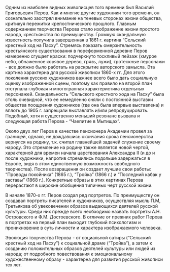Одним из наиболее видных живописцев того времени был Василий Григорьевич Перов. Как и многие другие художники того времени, он сознательно заострял внимание на теневых сторонах жизни общества, критикуя пережитки крепостнического прошлого. Главным содержанием творчества Перова стало изображение жизни простого народа, крестьянства по преимуществу. Громкую скандальную известность получила завершенная в 1861 г. картина “Сельский крестный ход на Пасху”. Стремясь показать омерзительность крестьянского существования в пореформенной деревне Перов намеренно сгущает краски: подчеркнуто тоскливый пейзаж (хмурое небо, обнаженное корявое дерево, грязь, лужи), гротескные персонажи - все должно было работать на раскрытие авторского замысла. Эта картина характерна для русской живописи 1860-х гг. Для этого поколения русских художников важнее всего было дать социальную оценку изображенной сцены, поэтому как правило на второй план отступала глубокая и многогранная характеристика отдельных персонажей. Скандальность “Сельского крестного хода на Пасху” была столь очевидной, что ее немедленно сняли с постоянной выставки общества поощрения художников (где она была впервые выставлена) и вплоть до 1905 г. запрещали выставлять и/или репродуцировать. Подобный, хотя и существенно меньший резонанс вызвала и следующая работа Перова - “Чаепитие в Мытищах”.  
  
Около двух лет Перов в качестве пенсионера Академии провел за границей, однако, не дождавшись окончания срока пенсионерства вернулся на родину, т.к. считал главнейшей задачей служение своему народу. Это стремление на родину также является новой чертой, характерной для времен начала царствования Александра II (и до и после художники, напротив стремились подольше задержаться в Европе, видя в этом единственную возможность свободного творчества). После возвращения он создает лучшие свои работы: “Проводы покойника” (1865 г.), “Тройка” (1866 г.) и “Последний кабак у заставы” (1868 г.). Конкретные образы в этих картинах Перова перерастают в широкие обобщения типичных черт русской жизни.  
  
В начале 1870-х гг. Перов создал ряд портретов. По преимуществу он создавал портреты писателей и художников, осуществляя мысль П.М, Третьякова об увековечении образов выдающихся деятелей русской культуры. Среди них прежде всего необходимо назвать портреты А.Н. Островского и Ф.М. Достоевского. В отличие от прежних работ Перова в портретах на первый план выходит глубокий психологизм и проникновение в суть личности и характера изображаемого человека.  
  
Эволюция творчества Перова - от социальной сатиры (“Сельский крестный ход на Пасху”) к социальной драме (“Тройка”), а затем к созданию положительных образов деятелей культуры или людей из народа; от подробного повествования к эмоциональному художественному образу - характерна для развития русской живописи тех лет. 